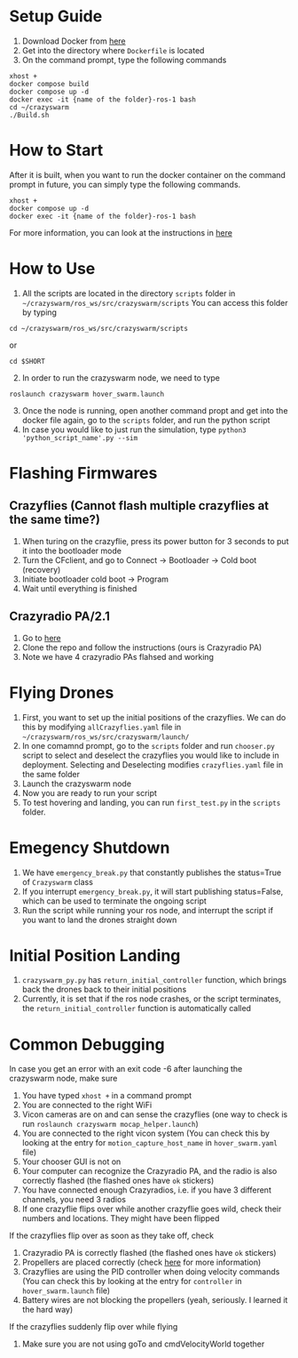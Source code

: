 # Setup Guide
1. Download Docker from [here](https://docs.docker.com/engine/install/ubuntu/)
2. Get into the directory where `Dockerfile` is located
3. On the command prompt, type the following commands
```
xhost +
docker compose build
docker compose up -d
docker exec -it {name of the folder}-ros-1 bash
cd ~/crazyswarm
./Build.sh
```
# How to Start
After it is built, when you want to run the docker container on the command prompt in future, you can simply type the following commands.
```
xhost +
docker compose up -d
docker exec -it {name of the folder}-ros-1 bash
```

For more information, you can look at the instructions in [here](https://crazyswarm.readthedocs.io/en/latest/installation.html)
# How to Use
1. All the scripts are located in the directory `scripts` folder in `~/crazyswarm/ros_ws/src/crazyswarm/scripts`
You can access this folder by typing 
```
cd ~/crazyswarm/ros_ws/src/crazyswarm/scripts
```
or
```
cd $SHORT
```

2. In order to run the crazyswarm node, we need to type
```
roslaunch crazyswarm hover_swarm.launch
```
3. Once the node is running, open another command propt and get into the docker file again, go to the `scripts` folder, and run the python script
4. In case you would like to just run the simulation, type `python3 'python_script_name'.py --sim`

# Flashing Firmwares 
## Crazyflies (Cannot flash multiple crazyflies at the same time?)
1. When turing on the crazyflie, press its power button for 3 seconds to put it into the bootloader mode
2. Turn the CFclient, and go to Connect -> Bootloader -> Cold boot (recovery)
3. Initiate bootloader cold boot -> Program
4. Wait until everything is finished

## Crazyradio PA/2.1
1. Go to [here](https://github.com/bitcraze/crazyradio-firmware)
2. Clone the repo and follow the instructions (ours is Crazyradio PA)
3. Note we have 4 crazyradio PAs flahsed and working

# Flying Drones
1. First, you want to set up the initial positions of the crazyflies. We can do this by modifying `allCrazyflies.yaml` file in `~/crazyswarm/ros_ws/src/crazyswarm/launch/` 
2. In one comamnd prompt, go to the `scripts` folder and run `chooser.py` script to select and deselect the crazyflies you would like to include in deployment. Selecting and Deselecting modifies `crazyflies.yaml` file in the same folder
3. Launch the crazyswarm node 
4. Now you are ready to run your script
5. To test hovering and landing, you can run `first_test.py` in the `scripts` folder.

# Emegency Shutdown
1. We have `emergency_break.py` that constantly publishes the status=True of `Crazyswarm` class
2. If you interrupt `emergency_break.py`, it will start publishing status=False, which can be used to terminate the ongoing script
3. Run the script while running your ros node, and interrupt the script if you want to land the drones straight down

# Initial Position Landing
1. `crazyswarm_py.py` has `return_initial_controller` function, which brings back the drones back to their initial positions
2. Currently, it is set that if the ros node crashes, or the script terminates, the `return_initial_controller` function is automatically called 


# Common Debugging
In case you get an error with an exit code -6 after launching the crazyswarm node, make sure 
1. You have typed ```xhost +``` in a command prompt
2. You are connected to the right WiFi
3. Vicon cameras are on and can sense the crazyflies (one way to check is run `roslaunch crazyswarm mocap_helper.launch`)
4. You are connected to the right vicon system (You can check this by looking at the entry for `motion_capture_host_name` in `hover_swarm.yaml` file)
5. Your chooser GUI is not on
6. Your computer can recognize the Crazyradio PA, and the radio is also correctly flashed (the flashed ones have `ok` stickers)
7. You have connected enough Crazyradios, i.e. if you have 3 different channels, you need 3 radios
8. If one crazyflie flips over while another crazyflie goes wild, check their numbers and locations. They might have been flipped

If the crazyflies flip over as soon as they take off, check 
1. Crazyradio PA is correctly flashed (the flashed ones have `ok` stickers)
2. Propellers are placed correctly (check [here](https://www.bitcraze.io/documentation/tutorials/getting-started-with-crazyflie-2-x/) for more information)
3. Crazyflies are using the PID controller when doing velocity commands (You can check this by looking at the entry for `controller` in `hover_swarm.launch` file)
4. Battery wires are not blocking the propellers (yeah, seriously. I learned it the hard way)

If the crazyflies suddenly flip over while flying
1. Make sure you are not using goTo and cmdVelocityWorld together
